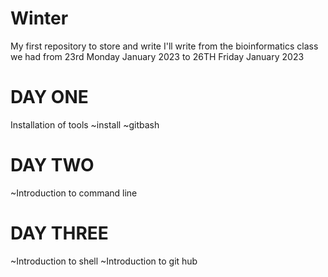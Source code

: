 # Winter
My first repository to store and write
I'll write from the bioinformatics class we had from 23rd Monday January 2023 to 26TH Friday January 2023 

# DAY ONE
Installation of tools
 ~install
 ~gitbash

# DAY TWO
~Introduction to command line

# DAY THREE
~Introduction to shell
~Introduction to git hub










